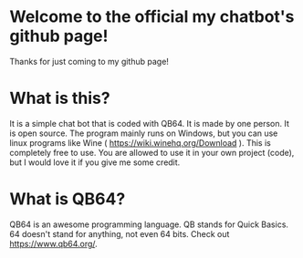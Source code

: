 # Welcome to the official my chatbot's github page!
Thanks for just coming to my github page!
# What is this?
It is a simple chat bot that is coded with QB64. It is made by one person. It is open source. The program mainly runs on Windows, but you can use linux programs like Wine ( https://wiki.winehq.org/Download ). This is completely free to use. You are allowed to use it in your own project (code), but I would love it if you give me some credit.
# What is QB64?
QB64 is an awesome programming language. QB stands for Quick Basics. 64 doesn't stand for anything, not even 64 bits. Check out https://www.qb64.org/.
